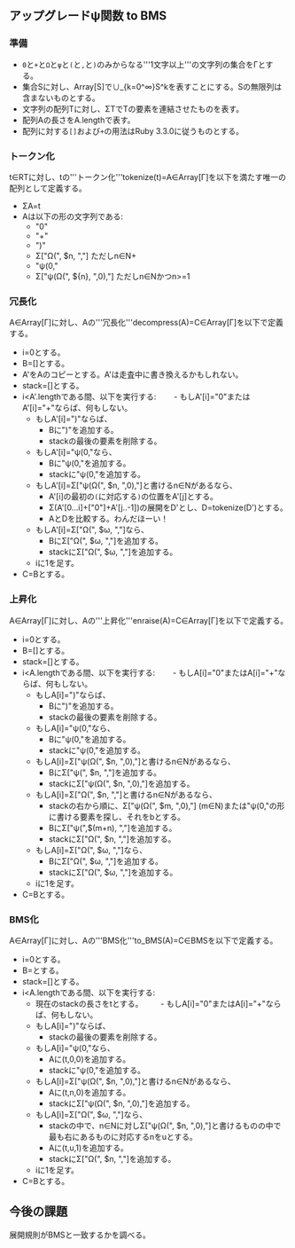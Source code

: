 ## アップグレードψ関数 to BMS

### 準備
- `0`と`+`と`Ω`と`ψ`と`(`と`,`と`)`のみからなる'''1文字以上'''の文字列の集合をΓとする。
- 集合Sに対し、Array[S]で∪_{k=0^∞}S^kを表すことにする。Sの無限列は含まないものとする。
- 文字列の配列Tに対し、ΣTでTの要素を連結させたものを表す。
- 配列Aの長さをA.lengthで表す。
- 配列に対する`[]`および`+`の用法はRuby 3.3.0に従うものとする。

### トークン化
t∈RTに対し、tの'''トークン化'''tokenize(t)=A∈Array[Γ]を以下を満たす唯一の配列として定義する。

- ΣA=t
- Aは以下の形の文字列である:
  - "0"
  - "+"
  - ")"
  - Σ["Ω(", $n, ","] ただしn∈N+
  - "ψ(0,"
  - Σ["ψ(Ω(", ${n}, ",0),"] ただしn∈Nかつn>=1

### 冗長化
A∈Array[Γ]に対し、Aの'''冗長化'''decompress(A)=C∈Array[Γ]を以下で定義する。

- i=0とする。
- B=[]とする。
- A'をAのコピーとする。A'は走査中に書き換えるかもしれない。
- stack=[]とする。
- i<A'.lengthである間、以下を実行する:
　　- もしA'[i]="0"またはA'[i]="+"ならば、何もしない。
  - もしA'[i]=")"ならば、
    - Bに")"を追加する。
    - stackの最後の要素を削除する。
  - もしA'[i]="ψ(0,"なら、
    - Bに"ψ(0,"を追加する。
    - stackに"ψ(0,"を追加する。
  - もしA'[i]=Σ["ψ(Ω(", $n, ",0),"]と書けるn∈Nがあるなら、
    - A'[i]の最初の`(`に対応する`)`の位置をA'[j]とする。
    - Σ(A'[0...i]+["0"]+A'[j..-1])の展開をD'とし、D=tokenize(D')とする。
    - AとDを比較する。わんだほーい！
  - もしA'[i]=Σ["Ω(", $ω, ","]なら、
    - BにΣ["Ω(", $ω, ","]を追加する。
    - stackにΣ["Ω(", $ω, ","]を追加する。
  - iに1を足す。
- C=Bとする。

### 上昇化
A∈Array[Γ]に対し、Aの'''上昇化'''enraise(A)=C∈Array[Γ]を以下で定義する。

- i=0とする。
- B=[]とする。
- stack=[]とする。
- i<A.lengthである間、以下を実行する:
　　- もしA[i]="0"またはA[i]="+"ならば、何もしない。
  - もしA[i]=")"ならば、
    - Bに")"を追加する。
    - stackの最後の要素を削除する。
  - もしA[i]="ψ(0,"なら、
    - Bに"ψ(0,"を追加する。
    - stackに"ψ(0,"を追加する。
  - もしA[i]=Σ["ψ(Ω(", $n, ",0),"]と書けるn∈Nがあるなら、
    - BにΣ["ψ(", $n, ","]を追加する。
    - stackにΣ["ψ(Ω(", $n, ",0),"]を追加する。
  - もしA[i]=Σ["Ω(", $n, ","]と書けるn∈Nがあるなら、
    - stackの右から順に、Σ["ψ(Ω(", $m, ",0),"] (m∈N)または"ψ(0,"の形に書ける要素を探し、それをbとする。
    - BにΣ["ψ(",$(m+n), ","]を追加する。
    - stackにΣ["Ω(", $n, ","]を追加する。
  - もしA[i]=Σ["Ω(", $ω, ","]なら、
    - BにΣ["Ω(", $ω, ","]を追加する。
    - stackにΣ["Ω(", $ω, ","]を追加する。
  - iに1を足す。
- C=Bとする。

### BMS化
A∈Array[Γ]に対し、Aの'''BMS化'''to_BMS(A)=C∈BMSを以下で定義する。

- i=0とする。
- B=とする。
- stack=[]とする。
- i<A.lengthである間、以下を実行する:
  - 現在のstackの長さをtとする。
　　- もしA[i]="0"またはA[i]="+"ならば、何もしない。
  - もしA[i]=")"ならば、
    - stackの最後の要素を削除する。
  - もしA[i]="ψ(0,"なら、
    - Aに(t,0,0)を追加する。
    - stackに"ψ(0,"を追加する。
  - もしA[i]=Σ["ψ(Ω(", $n, ",0),"]と書けるn∈Nがあるなら、
    - Aに(t,n,0)を追加する。
    - stackにΣ["ψ(Ω(", $n, ",0),"]を追加する。
  - もしA[i]=Σ["Ω(", $ω, ","]なら、
    - stackの中で、n∈Nに対しΣ["ψ(Ω(", $n, ",0),"]と書けるものの中で最も右にあるものに対応するnをuとする。
    - Aに(t,u,1)を追加する。
    - stackにΣ["Ω(", $n, ","]を追加する。
  - iに1を足す。
- C=Bとする。


## 今後の課題
展開規則がBMSと一致するかを調べる。

